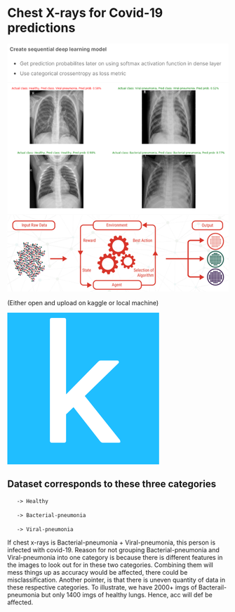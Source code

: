 # Chest X-rays for Covid-19 predictions
![](images/image4.png)
![](images/image2.png)
![](images/image5.png)


(Either open and upload on kaggle or local machine)

![](images/image3.png)


Dataset corresponds to these three categories
-
       -> Healthy

       -> Bacterial-pneumonia

       -> Viral-pneumonia 

If chest x-rays is Bacterial-pneumonia + Viral-pneumonia, this person is infected with covid-19. Reason for not grouping Bacterial-pneumonia and Viral-pneumonia into one category is because there is different features in the images to look out for in these two categories. Combining them will mess things up as accuracy would be affected, there could be misclassification. Another pointer, is that there is uneven quantity of data in these respective categories. To illustrate, we have 2000+ imgs of Bacterail-pneumonia but only 1400 imgs of healthy lungs. Hence, acc will def be affected.




